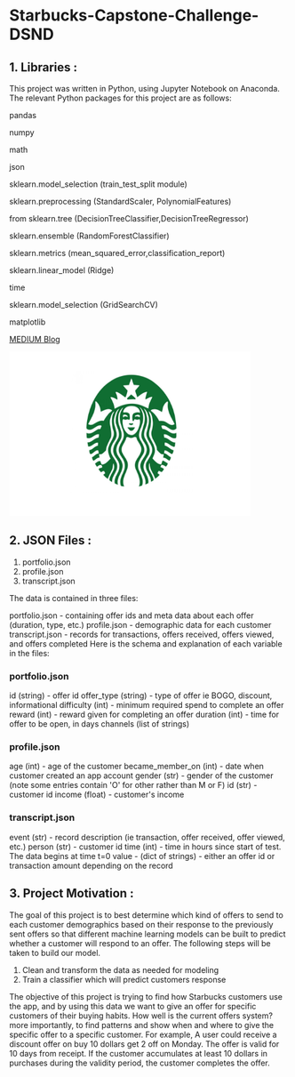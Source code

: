 # Starbucks-Capstone-Challenge-DSND


## 1. Libraries :
This project was written in Python, using Jupyter Notebook on Anaconda. The relevant Python packages for this project are as follows:

pandas

numpy

math

json

sklearn.model_selection (train_test_split module)

sklearn.preprocessing (StandardScaler, PolynomialFeatures)

from sklearn.tree (DecisionTreeClassifier,DecisionTreeRegressor)

sklearn.ensemble (RandomForestClassifier)

sklearn.metrics (mean_squared_error,classification_report)

sklearn.linear_model (Ridge)

time

sklearn.model_selection (GridSearchCV)

matplotlib

[MEDIUM Blog](https://medium.com/@birajdarshivam11/predict-effective-offers-for-starbucks-app-users-74c68649fac7?sk=3293a9e18a06a41a220ac58b53caf862)

![](Starbucks1.png)

## 2. JSON Files :
  1. portfolio.json
  2. profile.json
  3. transcript.json
  
  The data is contained in three files:

portfolio.json - containing offer ids and meta data about each offer (duration, type, etc.)
profile.json - demographic data for each customer
transcript.json - records for transactions, offers received, offers viewed, and offers completed
Here is the schema and explanation of each variable in the files:

### portfolio.json

  id (string) - offer id
  offer_type (string) - type of offer ie BOGO, discount, informational
  difficulty (int) - minimum required spend to complete an offer
  reward (int) - reward given for completing an offer
  duration (int) - time for offer to be open, in days
  channels (list of strings)
  
### profile.json

  age (int) - age of the customer
  became_member_on (int) - date when customer created an app account
  gender (str) - gender of the customer (note some entries contain 'O' for other rather than M or F)
  id (str) - customer id
  income (float) - customer's income
  
### transcript.json

  event (str) - record description (ie transaction, offer received, offer viewed, etc.)
  person (str) - customer id
  time (int) - time in hours since start of test. The data begins at time t=0
  value - (dict of strings) - either an offer id or transaction amount depending on the record
  
## 3. Project Motivation :
The goal of this project is to best determine which kind of offers to send to each customer demographics based on their response to the previously sent offers so that different machine learning models can be built to predict whether a customer will respond to an offer.
The following steps will be taken to build our model.
1. Clean and transform the data as needed for modeling
2. Train a classifier which will predict customers response

The objective of this project is trying to find how Starbucks customers use the app, and by using this data we want to give an offer for specific customers of their buying habits. How well is the current offers system? more importantly, to find patterns and show when and where to give the specific offer to a specific customer. For example, A user could receive a discount offer on buy 10 dollars get 2 off on Monday. The offer is valid for 10 days from receipt. If the customer accumulates at least 10 dollars in purchases during the validity period, the customer completes the offer.

